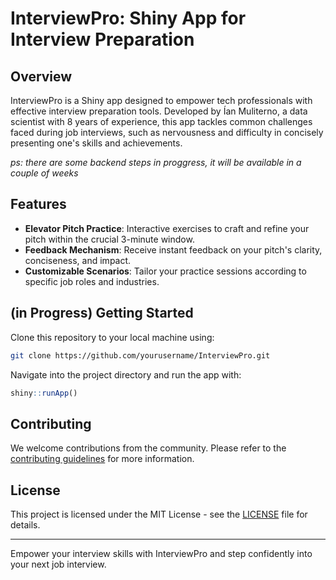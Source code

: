# InterviewPro: Shiny App for Interview Preparation

## Overview
InterviewPro is a Shiny app designed to empower tech professionals with effective interview preparation tools. Developed by Ían Muliterno, a data scientist with 8 years of experience, this app tackles common challenges faced during job interviews, such as nervousness and difficulty in concisely presenting one's skills and achievements. 

*ps: there are some backend steps in proggress, it will be available in a couple of weeks*

## Features
- **Elevator Pitch Practice**: Interactive exercises to craft and refine your pitch within the crucial 3-minute window.
- **Feedback Mechanism**: Receive instant feedback on your pitch's clarity, conciseness, and impact.
- **Customizable Scenarios**: Tailor your practice sessions according to specific job roles and industries.

## (in Progress) Getting Started 
Clone this repository to your local machine using:
```bash
git clone https://github.com/yourusername/InterviewPro.git
```
Navigate into the project directory and run the app with:
```R
shiny::runApp()
```

## Contributing
We welcome contributions from the community. Please refer to the [contributing guidelines](CONTRIBUTING.md) for more information.

## License
This project is licensed under the MIT License - see the [LICENSE](LICENSE.md) file for details.

---

Empower your interview skills with InterviewPro and step confidently into your next job interview.
